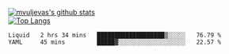 [![mvuljevas's github stats](https://github-readme-stats.vercel.app/api?username=mvuljevas&show_icons=true&theme=dracula)](https://www.mvuljevas.com)
<br>
[![Top Langs](https://github-readme-stats.vercel.app/api/top-langs/?username=mvuljevas&theme=dracula)](https://www.mvuljevas.com)

<!--START_SECTION:waka-->
```text
Liquid   2 hrs 34 mins   ███████████████████▒░░░░░   76.79 % 
YAML     45 mins         █████▓░░░░░░░░░░░░░░░░░░░   22.57 % 
```
<!--END_SECTION:waka-->
